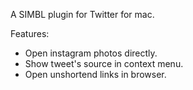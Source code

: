 A SIMBL plugin for Twitter for mac.

Features:

* Open instagram photos directly.
* Show tweet's source in context menu.
* Open unshortend links in browser. 
